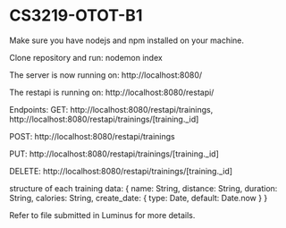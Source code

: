 # CS3219-OTOT-B1

Make sure you have nodejs and npm installed on your machine.

Clone repository and run:
nodemon index

The server is now running on:
http://localhost:8080/

The restapi is running on:
http://localhost:8080/restapi/

Endpoints:
GET:
http://localhost:8080/restapi/trainings,
http://localhost:8080/restapi/trainings/[training._id]

POST:
http://localhost:8080/restapi/trainings

PUT:
http://localhost:8080/restapi/trainings/[training._id]

DELETE:
http://localhost:8080/restapi/trainings/[training._id]

structure of each training data:
{
    name: String,
    distance: String,
    duration: String,
    calories: String,
    create_date: {
        type: Date,
        default: Date.now
    }
}

Refer to file submitted in Luminus for more details.
